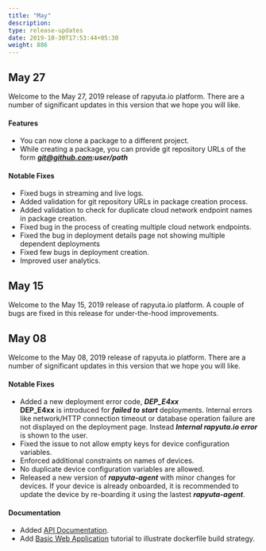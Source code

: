 ```yaml
---
title: "May"
description:
type: release-updates
date: 2019-10-30T17:53:44+05:30
weight: 886
---
```

## May 27
Welcome to the May 27, 2019 release of rapyuta.io platform.
There are a number of significant updates in this version
that we hope you will like.

#### Features
* You can now clone a package to a different project.
* While creating a package, you can provide git repository URLs
  of the form ***git@github.com:user/path***
 
#### Notable Fixes
* Fixed bugs in streaming and live logs.
* Added validation for git repository URLs in package creation process.
* Added validation to check for duplicate cloud network endpoint names in package creation.
* Fixed bug in the process of creating multiple cloud network endpoints.
* Fixed the bug in deployment details page not showing multiple dependent deployments
* Fixed few bugs in deployment creation.
* Improved user analytics.


## May 15
Welcome to the May 15, 2019 release of rapyuta.io platform.
A couple of bugs are fixed in this release for under-the-hood
improvements.

## May 08
Welcome to the May 08, 2019 release of rapyuta.io platform.
There are a number of significant updates in this version
that we hope you will like.

#### Notable Fixes
* Added a new deployment error code, ***DEP_E4xx***    
  **DEP_E4xx** is introduced for ***failed to start*** deployments. Internal errors like network/HTTP connection timeout or database operation failure are not displayed on the deployment page. Instead ***Internal rapyuta.io error*** is shown to the user.
* Fixed the issue to not allow empty keys for device configuration variables.
* Enforced additional constraints on names of devices.
* No duplicate device configuration variables are allowed.
* Released a new version of ***rapyuta-agent*** with minor changes for devices. If your device is already onboarded, it is recommended to update the device by re-boarding it using the lastest ***rapyuta-agent***.

#### Documentation
* Added [API Documentation](https://gadocs.apps.rapyuta.io/).
* Add [Basic Web Application](/4_tutorials/41_beginner/412_basic-web-app/) tutorial to illustrate dockerfile build strategy.